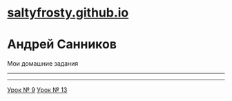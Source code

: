 # [saltyfrosty.github.io](https://github.com/SaltyFrosty/saltyfrosty.github.io "Описание")
# Андрей Санников
Мои домашние задания

---

---
[Урок № 9](https://saltyfrosty.github.io/module_3.lesson_9/index.html "Описание")
[Урок № 13](https://saltyfrosty.github.io/lesson_13/index.html "Описание")
